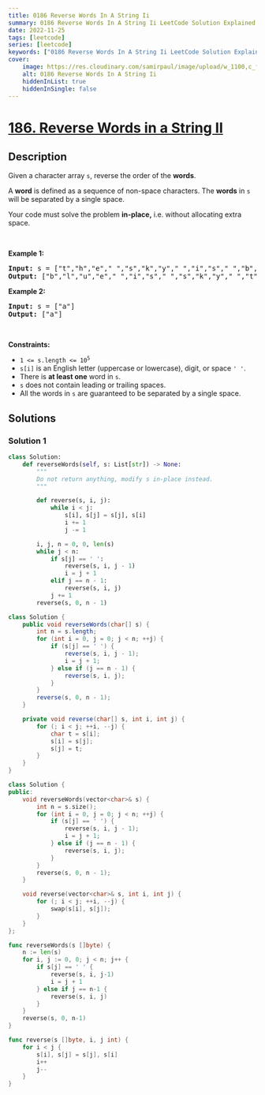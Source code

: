 ```yaml
---
title: 0186 Reverse Words In A String Ii
summary: 0186 Reverse Words In A String Ii LeetCode Solution Explained
date: 2022-11-25
tags: [leetcode]
series: [leetcode]
keywords: ["0186 Reverse Words In A String Ii LeetCode Solution Explained in all languages", "0186 Reverse Words In A String Ii", "LeetCode", "leetcode solution in Python3 C++ Java Go PHP Ruby Swift TypeScript Rust C# JavaScript C", "GeeksforGeeks", "InterviewBit", "Coding Ninjas", "HackerRank", "HackerEarth", "CodeChef", "TopCoder", "AlgoExpert", "freeCodeCamp", "Codeforces", "GitHub", "AtCoder", "Samir Paul"]
cover:
    image: https://res.cloudinary.com/samirpaul/image/upload/w_1100,c_fit,co_rgb:FFFFFF,l_text:Arial_75_bold:0186 Reverse Words In A String Ii - Solution Explained/problem-solving.webp
    alt: 0186 Reverse Words In A String Ii
    hiddenInList: true
    hiddenInSingle: false
---
```



# [186. Reverse Words in a String II](https://leetcode.com/problems/reverse-words-in-a-string-ii)


## Description

<p>Given a character array <code>s</code>, reverse the order of the <strong>words</strong>.</p>

<p>A <strong>word</strong> is defined as a sequence of non-space characters. The <strong>words</strong> in <code>s</code> will be separated by a single space.</p>

<p>Your code must solve the problem&nbsp;<strong>in-place,</strong> i.e. without allocating extra space.</p>

<p>&nbsp;</p>
<p><strong class="example">Example 1:</strong></p>
<pre><strong>Input:</strong> s = ["t","h","e"," ","s","k","y"," ","i","s"," ","b","l","u","e"]
<strong>Output:</strong> ["b","l","u","e"," ","i","s"," ","s","k","y"," ","t","h","e"]
</pre><p><strong class="example">Example 2:</strong></p>
<pre><strong>Input:</strong> s = ["a"]
<strong>Output:</strong> ["a"]
</pre>
<p>&nbsp;</p>
<p><strong>Constraints:</strong></p>

<ul>
	<li><code>1 &lt;= s.length &lt;= 10<sup>5</sup></code></li>
	<li><code>s[i]</code> is an English letter (uppercase or lowercase), digit, or space <code>&#39; &#39;</code>.</li>
	<li>There is <strong>at least one</strong> word in <code>s</code>.</li>
	<li><code>s</code> does not contain leading or trailing spaces.</li>
	<li>All the words in <code>s</code> are guaranteed to be separated by a single space.</li>
</ul>

## Solutions

### Solution 1

<!-- tabs:start -->

```python
class Solution:
    def reverseWords(self, s: List[str]) -> None:
        """
        Do not return anything, modify s in-place instead.
        """

        def reverse(s, i, j):
            while i < j:
                s[i], s[j] = s[j], s[i]
                i += 1
                j -= 1

        i, j, n = 0, 0, len(s)
        while j < n:
            if s[j] == ' ':
                reverse(s, i, j - 1)
                i = j + 1
            elif j == n - 1:
                reverse(s, i, j)
            j += 1
        reverse(s, 0, n - 1)
```

```java
class Solution {
    public void reverseWords(char[] s) {
        int n = s.length;
        for (int i = 0, j = 0; j < n; ++j) {
            if (s[j] == ' ') {
                reverse(s, i, j - 1);
                i = j + 1;
            } else if (j == n - 1) {
                reverse(s, i, j);
            }
        }
        reverse(s, 0, n - 1);
    }

    private void reverse(char[] s, int i, int j) {
        for (; i < j; ++i, --j) {
            char t = s[i];
            s[i] = s[j];
            s[j] = t;
        }
    }
}
```

```cpp
class Solution {
public:
    void reverseWords(vector<char>& s) {
        int n = s.size();
        for (int i = 0, j = 0; j < n; ++j) {
            if (s[j] == ' ') {
                reverse(s, i, j - 1);
                i = j + 1;
            } else if (j == n - 1) {
                reverse(s, i, j);
            }
        }
        reverse(s, 0, n - 1);
    }

    void reverse(vector<char>& s, int i, int j) {
        for (; i < j; ++i, --j) {
            swap(s[i], s[j]);
        }
    }
};
```

```go
func reverseWords(s []byte) {
	n := len(s)
	for i, j := 0, 0; j < n; j++ {
		if s[j] == ' ' {
			reverse(s, i, j-1)
			i = j + 1
		} else if j == n-1 {
			reverse(s, i, j)
		}
	}
	reverse(s, 0, n-1)
}

func reverse(s []byte, i, j int) {
	for i < j {
		s[i], s[j] = s[j], s[i]
		i++
		j--
	}
}
```

<!-- tabs:end -->

<!-- end -->
